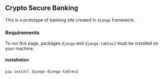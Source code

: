 ## Crypto Secure Banking

This is a prototype of banking site created in `django` framework.  


### Requirements 
To run this page, 
packages `django` and `django-tables2` must be installed 
on your machine. 

##### Installation

```pip install django django-tables2```